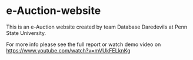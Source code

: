 # e-Auction-website
This is an e-Auction website created by team Database Daredevils at Penn State University.

For more info please see the full report or watch demo video on https://www.youtube.com/watch?v=mVUkFELknKg
